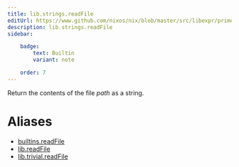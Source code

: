 ```yaml
---
title: lib.strings.readFile
editUrl: https://www.github.com/nixos/nix/blob/master/src/libexpr/primops.cc
description: lib.strings.readFile
sidebar:

    badge:
        text: Builtin
        variant: note

    order: 7
---
```


Return the contents of the file *path* as a string.


# Aliases

- [builtins.readFile](./reference/builtins/builtins-readFile)
- [lib.readFile](./reference/lib/lib-readFile)
- [lib.trivial.readFile](./reference/lib/trivial/lib-trivial-readFile)


